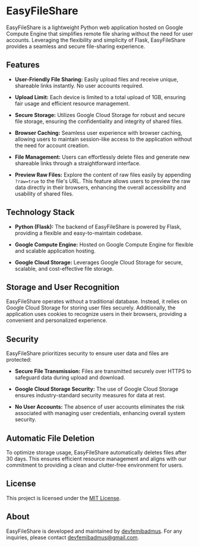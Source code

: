 
# EasyFileShare

EasyFileShare is a lightweight Python web application hosted on Google Compute Engine that simplifies remote file sharing without the need for user accounts. Leveraging the flexibility and simplicity of Flask, EasyFileShare provides a seamless and secure file-sharing experience.

## Features

- **User-Friendly File Sharing:** Easily upload files and receive unique, shareable links instantly. No user accounts required.

- **Upload Limit:** Each device is limited to a total upload of 1GB, ensuring fair usage and efficient resource management.

- **Secure Storage:** Utilizes Google Cloud Storage for robust and secure file storage, ensuring the confidentiality and integrity of shared files.

- **Browser Caching:** Seamless user experience with browser caching, allowing users to maintain session-like access to the application without the need for account creation.

- **File Management:** Users can effortlessly delete files and generate new shareable links through a straightforward interface.

- **Preview Raw Files:** Explore the content of raw files easily by appending `?raw=true` to the file's URL. This feature allows users to preview the raw data directly in their browsers, enhancing the overall accessibility and usability of shared files.

## Technology Stack

- **Python (Flask):** The backend of EasyFileShare is powered by Flask, providing a flexible and easy-to-maintain codebase.

- **Google Compute Engine:** Hosted on Google Compute Engine for flexible and scalable application hosting.

- **Google Cloud Storage:** Leverages Google Cloud Storage for secure, scalable, and cost-effective file storage.

## Storage and User Recognition

EasyFileShare operates without a traditional database. Instead, it relies on Google Cloud Storage for storing user files securely. Additionally, the application uses cookies to recognize users in their browsers, providing a convenient and personalized experience.

## Security

EasyFileShare prioritizes security to ensure user data and files are protected:

- **Secure File Transmission:** Files are transmitted securely over HTTPS to safeguard data during upload and download.

- **Google Cloud Storage Security:** The use of Google Cloud Storage ensures industry-standard security measures for data at rest.

- **No User Accounts:** The absence of user accounts eliminates the risk associated with managing user credentials, enhancing overall system security.

## Automatic File Deletion

To optimize storage usage, EasyFileShare automatically deletes files after 30 days. This ensures efficient resource management and aligns with our commitment to providing a clean and clutter-free environment for users.


## License

This project is licensed under the [MIT License](LICENSE).

## About

EasyFileShare is developed and maintained by [devfemibadmus](https://github.com/devfemibadmus). For any inquiries, please contact devfemibadmus@gmail.com.
